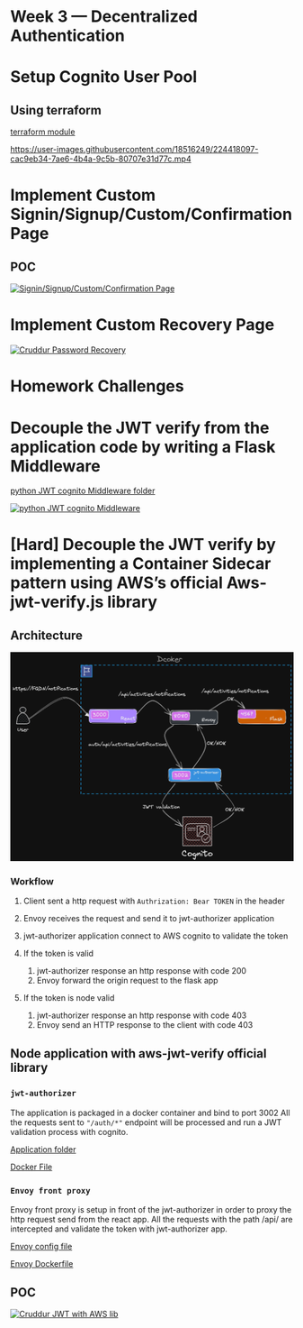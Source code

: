 # Week 3 — Decentralized Authentication

# Setup Cognito User Pool

## Using terraform 

[terraform module](../terraform/stacks/cognito/)

https://user-images.githubusercontent.com/18516249/224418097-cac9eb34-7ae6-4b4a-9c5b-80707e31d77c.mp4

# Implement Custom Signin/Signup/Custom/Confirmation Page

## POC
[![Signin/Signup/Custom/Confirmation Page](https://img.youtube.com/vi/ncujxRsbOe8/0.jpg)](https://www.youtube.com/watch?v=ncujxRsbOe8)

# Implement Custom Recovery Page	

[![Cruddur Password Recovery](https://img.youtube.com/vi/aDf5nvEEiJA/0.jpg)](https://www.youtube.com/watch?v=aDf5nvEEiJA)

# Homework Challenges 

# Decouple the JWT verify from the application code by writing a  Flask Middleware


[python JWT cognito Middleware folder](../backend-flask/services/middleware/flask_cognito.py)

[![python JWT cognito Middleware](https://img.youtube.com/vi/qaCcxWenpWI/0.jpg)](https://www.youtube.com/watch?v=qaCcxWenpWI)

# [Hard] Decouple the JWT verify by implementing a Container Sidecar pattern using AWS’s official Aws-jwt-verify.js library

## Architecture 

![JWT auth with envoy](../_docs/assets/week3/envoy-with-local-jwt-authorizer.png)

### Workflow
1. Client sent a http request with `Authrization: Bear TOKEN` in the  header 
2. Envoy receives the request and send it to jwt-authorizer application 
3. jwt-authorizer application connect to AWS cognito to validate the token 
4. If the token is valid
   1. jwt-authorizer response an http response with code 200
   2. Envoy forward the origin request to the flask app

5. If the token is node valid
   1. jwt-authorizer response an http response with code 403
   2. Envoy send an HTTP response to the client with code 403

## Node application with aws-jwt-verify official library
### `jwt-authorizer`

The application is packaged in a docker container and bind to port 3002
All the requests sent to `"/auth/*"` endpoint will be processed and run a JWT validation process with cognito.

[Application folder](../jwt-authorizer-api/)

[Docker File](../jwt-authorizer-api/Dockerfile)

### `Envoy front proxy`
Envoy front proxy is setup in front of the jwt-authorizer in order to proxy the http request send from the react app. All the requests with the path /api/ are intercepted and validate the token with jwt-authorizer app. 

[Envoy config file](../envoy/front-envoy.yaml)

[Envoy Dockerfile](../envoy/Dockerfile)

## POC 

[![Cruddur JWT with AWS lib](https://img.youtube.com/vi/Kb0ap_SgJuo/0.jpg)](https://www.youtube.com/watch?v=Kb0ap_SgJuo)






